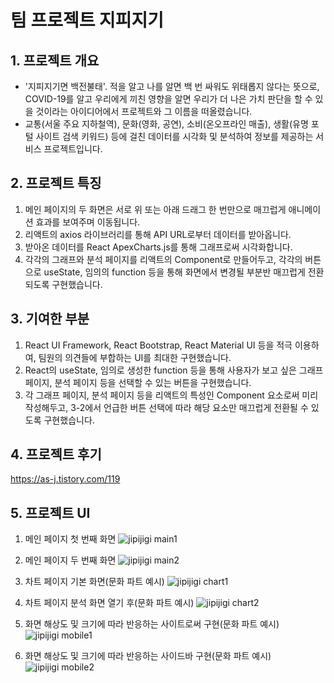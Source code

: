 # 팀 프로젝트 지피지기
## 1. 프로젝트 개요
- '지피지기면 백전불태'. 적을 알고 나를 알면 백 번 싸워도 위태롭지 않다는 뜻으로, COVID-19를 알고 우리에게 끼친 영향을 알면 우리가 더 나은 가치 판단을 할 수 있을 것이라는 아이디어에서 프로젝트와 그 이름을 떠올렸습니다.
- 교통(서울 주요 지하철역), 문화(영화, 공연), 소비(온오프라인 매출), 생활(유명 포털 사이트 검색 키워드) 등에 걸친 데이터를 시각화 및 분석하여 정보를 제공하는 서비스 프로젝트입니다.

## 2. 프로젝트 특징
1. 메인 페이지의 두 화면은 서로 위 또는 아래 드래그 한 번만으로 매끄럽게 애니메이션 효과를 보여주며 이동됩니다.
2. 리액트의 axios 라이브러리를 통해 API URL로부터 데이터를 받아옵니다.
3. 받아온 데이터를 React ApexCharts.js를 통해 그래프로써 시각화합니다.
4. 각각의 그래프와 분석 페이지를 리액트의 Component로 만들어두고, 각각의 버튼으로 useState, 임의의 function 등을 통해 화면에서 변경될 부분반 매끄럽게 전환되도록 구현했습니다.

## 3. 기여한 부분
1. React UI Framework, React Bootstrap, React Material UI 등을 적극 이용하여, 팀원의 의견들에 부합하는 UI를 최대한 구현했습니다.
2. React의 useState, 임의로 생성한 function 등을 통해 사용자가 보고 싶은 그래프 페이지, 분석 페이지 등을 선택할 수 있는 버튼을 구현했습니다.
3. 각 그래프 페이지, 분석 페이지 등을 리액트의 특성인 Component 요소로써 미리 작성해두고, 3-2에서 언급한 버튼 선택에 따라 해당 요소만 매끄럽게 전환될 수 있도록 구현했습니다.

## 4. 프로젝트 후기
https://as-j.tistory.com/119

## 5. 프로젝트 UI
1. 메인 페이지 첫 번째 화면
![jipijigi main1](https://github.com/sjan137/Jipi-jigi/blob/main/UI%20%EB%B0%8F%20%EC%99%80%EC%9D%B4%EC%96%B4%20%ED%94%84%EB%A0%88%EC%9E%84/%EB%A6%AC%EC%95%A1%ED%8A%B8%20%EB%B2%84%EC%A0%84%EB%B3%84%20UI/%EC%A7%80%ED%94%BC%EC%A7%80%EA%B8%B0%205%EB%B2%88%EC%A7%B8%20UI(1).png?raw=true)

2. 메인 페이지 두 번째 화면
![jipijigi main2](https://github.com/sjan137/Jipi-jigi/blob/main/UI%20%EB%B0%8F%20%EC%99%80%EC%9D%B4%EC%96%B4%20%ED%94%84%EB%A0%88%EC%9E%84/%EB%A6%AC%EC%95%A1%ED%8A%B8%20%EB%B2%84%EC%A0%84%EB%B3%84%20UI/%EC%A7%80%ED%94%BC%EC%A7%80%EA%B8%B0%205%EB%B2%88%EC%A7%B8%20UI(2).png?raw=true)

3. 차트 페이지 기본 화면(문화 파트 예시)
![jipijigi chart1](https://github.com/sjan137/Jipi-jigi/blob/main/UI%20%EB%B0%8F%20%EC%99%80%EC%9D%B4%EC%96%B4%20%ED%94%84%EB%A0%88%EC%9E%84/%EB%A6%AC%EC%95%A1%ED%8A%B8%20%EB%B2%84%EC%A0%84%EB%B3%84%20UI/%EC%A7%80%ED%94%BC%EC%A7%80%EA%B8%B0%205%EB%B2%88%EC%A7%B8%20UI(3).png?raw=true)

4. 차트 페이지 분석 화면 열기 후(문화 파트 예시)
![jipijigi chart2](https://github.com/sjan137/Jipi-jigi/blob/main/UI%20%EB%B0%8F%20%EC%99%80%EC%9D%B4%EC%96%B4%20%ED%94%84%EB%A0%88%EC%9E%84/%EB%A6%AC%EC%95%A1%ED%8A%B8%20%EB%B2%84%EC%A0%84%EB%B3%84%20UI/%EC%A7%80%ED%94%BC%EC%A7%80%EA%B8%B0%205%EB%B2%88%EC%A7%B8%20UI(4).png?raw=true)

5. 화면 해상도 및 크기에 따라 반응하는 사이트로써 구현(문화 파트 예시)
![jipijigi mobile1](https://github.com/sjan137/Jipi-jigi/blob/main/UI%20%EB%B0%8F%20%EC%99%80%EC%9D%B4%EC%96%B4%20%ED%94%84%EB%A0%88%EC%9E%84/%EB%A6%AC%EC%95%A1%ED%8A%B8%20%EB%B2%84%EC%A0%84%EB%B3%84%20UI/%EC%A7%80%ED%94%BC%EC%A7%80%EA%B8%B0%205%EB%B2%88%EC%A7%B8%20UI(5).png?raw=true)

6. 화면 해상도 및 크기에 따라 반응하는 사이드바 구현(문화 파트 예시)
![jipijigi mobile2](https://github.com/sjan137/Jipi-jigi/blob/main/UI%20%EB%B0%8F%20%EC%99%80%EC%9D%B4%EC%96%B4%20%ED%94%84%EB%A0%88%EC%9E%84/%EB%A6%AC%EC%95%A1%ED%8A%B8%20%EB%B2%84%EC%A0%84%EB%B3%84%20UI/%EC%A7%80%ED%94%BC%EC%A7%80%EA%B8%B0%205%EB%B2%88%EC%A7%B8%20UI(6).png?raw=true)
